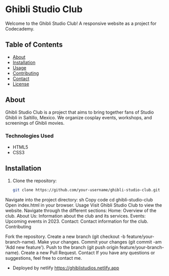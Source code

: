 # Ghibli Studio Club

Welcome to the Ghibli Studio Club! A responsive website as a project for Codecademy.

## Table of Contents
- [About](#about)
- [Installation](#installation)
- [Usage](#usage)
- [Contributing](#contributing)
- [Contact](#contact)
- [License](#license)

## About
Ghibli Studio Club is a project that aims to bring together fans of Studio Ghibli in Saltillo, Mexico. We organize cosplay events, workshops, and screenings of Ghibli movies.

### Technologies Used
- HTML5
- CSS3

## Installation
1. Clone the repository:
   ```sh
   git clone https://github.com/your-username/ghibli-studio-club.git

Navigate into the project directory:
sh
Copy code
cd ghibli-studio-club
Open index.html in your browser.
Usage
Visit Ghibli Studio Club to view the website.
Navigate through the different sections:
Home: Overview of the club.
About Us: Information about the club and its services.
Events: Upcoming events in 2023.
Contact: Contact information for the club.
Contributing

Fork the repository.
Create a new branch (git checkout -b feature/your-branch-name).
Make your changes.
Commit your changes (git commit -am 'Add new feature').
Push to the branch (git push origin feature/your-branch-name).
Create a new Pull Request.
Contact
If you have any questions or suggestions, feel free to contact me.

- Deployed by netlify https://ghiblistudios.netlify.app
